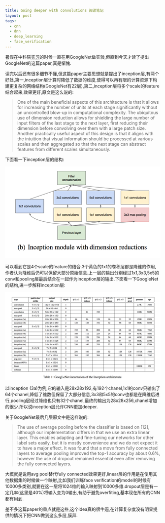 ```yaml
---
title: Going deeper with convolutions 阅读笔记
layout: post
tags:
  - cnn
  - dnn
  - deep_learning
  - face_verification
---
```


暑假在中科院[实习](http://lufo.me/2015/09/%E5%AE%9E%E4%B9%A0%E7%BB%93%E6%9D%9F/)的时候一直在用GoogleNet做实验,但直到今天才读了提出GoogleNet的这篇paper,真是惭愧.

读完以后还有很多细节不懂,但这篇paper主要思想就是提出了inception层,有两个好处,第一,inception层计算时降低了数据的维度,使得可以再有限的计算资源下构建更复杂的网络结构(GoogleNet有22层),第二,inception层将多个scale的feature结合起来,效果更好,原文是这么说的:
> One of the main beneficial aspects of this architecture is that it allows for increasing the number of units at each stage significantly without an uncontrolled blow-up in computational complexity. The ubiquitous use of dimension reduction allows for shielding the large number of input filters of the last stage to the next layer, first reducing their dimension before convolving over them with a large patch size. Another practically useful aspect of this design is that it aligns with the intuition that visual information should be processed at various scales and then aggregated so that the next stage can abstract features from different scales simultaneously.

下面看一下inception层的结构:

![](/media/files/2015/11/03.png)

可以看到它是4个scale的feature的结合.3个黄色的1x1的卷积层都是降维的作用,作者认为降维后仍可以保留大部分原始信息.上一层的输出分别经过1x1,3x3,5x5的conv和pooling层最后结合在一起作为inception层的输出.下面看一下GoogleNet的结构,进一步解释inception层:

![](/media/files/2015/11/04.png)

以inception (3a)为例,它的输入是28x28x192,有192个chanel,1x1的conv只输出了64个chanel,降低了维数但保留了大部分信息,3x3和5x5的conv也都是在降维后进行,pooling层经过降维也只有32个chanel,最终的输出为28x28x256,chanel增加的很少.所以说inception层允许CNN更加deeper.

关于GoogleNet最后几层原文中是这样说的:
> The use of average pooling before the classifier is based on [12], although our implementation differs in that we use an extra linear layer. This enables adapting and fine-tuning our networks for other label sets easily, but it is mostly convenience and we do not expect it to have a major effect. It was found that a move from fully connected layers to average pooling improved the top-1 accuracy by about 0.6%, however the use of dropout remained essential even after removing the fully connected layers.

大概就是说用avg pool替代fully connected效果更好,linear层的作用是在使用其他数据集的时候做一个映射,比如我们训练face verification的model的时候有10000多类别,就要在这一层将1024维的输入映射到10000多维.dropout层是有一定几率(这里是40%)将输入变为0输出,有助于避免overfiting,基本现在所有的CNN都有用到.

差不多这篇paper的重点就是这些,这个idea真的很牛逼,在计算复杂度没有明显提供的情况下把CNN做到这么多层,膜拜.